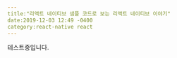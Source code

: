 ```yaml
---
title:"리액트 네이티브 샘플 코드로 보는 리액트 네이티브 이야기"
date:2019-12-03 12:49 -0400
category:react-native react
---
```


테스트중입니다. 
